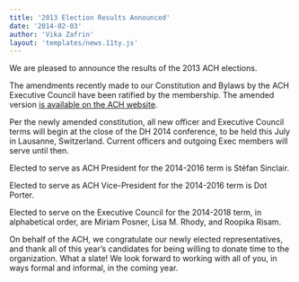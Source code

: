 ```yaml
---
title: '2013 Election Results Announced'
date: '2014-02-03'
author: 'Vika Zafrin'
layout: 'templates/news.11ty.js'
---
```

We are pleased to announce the results of the 2013 ACH elections.

The amendments recently made to our Constitution and Bylaws by the ACH Executive Council have been ratified by the membership. The amended version [is available on the ACH website](/about/constitution/).

Per the newly amended constitution, all new officer and Executive Council terms will begin at the close of the DH 2014 conference, to be held this July in Lausanne, Switzerland. Current officers and outgoing Exec members will serve until then.

Elected to serve as ACH President for the 2014-2016 term is Stéfan Sinclair.

Elected to serve as ACH Vice-President for the 2014-2016 term is Dot Porter.

Elected to serve on the Executive Council for the 2014-2018 term, in alphabetical order, are Miriam Posner, Lisa M. Rhody, and Roopika Risam.

On behalf of the ACH, we congratulate our newly elected representatives, and thank all of this year’s candidates for being willing to donate time to the organization. What a slate! We look forward to working with all of you, in ways formal and informal, in the coming year.
